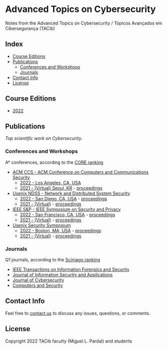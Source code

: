 # Advanced Topics on Cybersecurity

Notes from the Advanced Topics on Cybersecurity / Tópicos Avançados em Cibersegurança (TACib)

## Index

* [Course Editions](#course-editions)
* [Publications](#publications)
  * [Conferences and Workshops](#conferences-and-workshops)
  * [Journals](#journals)
* [Contact Info](#contact-info)
* [License](#license)

## Course Editions

* [2022](2022/)

## Publications

*Top scientific work on Cybersecurity.*

### Conferences and Workshops

A\* conferences, according to the [CORE ranking](http://portal.core.edu.au/conf-ranks/)

* [ACM CCS - ACM Conference on Computers and Communications Security](https://www.sigsac.org/ccs/)
  * [2022 - Los Angeles, CA, USA](https://www.sigsac.org/ccs/CCS2022/)
  * [2021 - (Virtual) Seoul, KR](https://www.sigsac.org/ccs/CCS2021/) - [proceedings](https://dl.acm.org/doi/proceedings/10.1145/3460120)
* [Usenix NDSS - Network and Distributed System Security](https://www.ndss-symposium.org/)
  * [2022 - San Diego, CA, USA](https://www.ndss-symposium.org/ndss2022/) - [proceedings](https://www.ndss-symposium.org/ndss2022/accepted-papers/)
  * [2021 - (Virtual)](https://www.ndss-symposium.org/ndss2021/) - [proceedings](https://www.ndss-symposium.org/ndss2021/accepted-papers/)
* [IEEE S&P - IEEE Symposium on Security and Privacy](https://www.ieee-security.org/)
  * [2022 - San Francisco, CA, USA](https://www.ieee-security.org/TC/SP2022/) - [proceedings](https://www.computer.org/csdl/proceedings/sp/2022/1wKCdeg89vq)
  * [2021 - (Virtual)](https://www.ieee-security.org/TC/SP2021/) - [proceedings](https://www.computer.org/csdl/proceedings/sp/2021/1wnPvp9beH6)
* [Usenix Security Symposium](https://www.usenix.org/conferences/byname/108)
  * [2022 - Boston, MA, USA](https://www.usenix.org/conference/usenixsecurity22) - [proceedings](https://www.usenix.org/conference/usenixsecurity22/summer-accepted-papers)
  * [2021 - (Virtual)](https://www.usenix.org/conference/usenixsecurity21) - [proceedings](https://www.usenix.org/conference/usenixsecurity21/technical-sessions)

### Journals

Q1 journals, according to the [Scimago ranking](https://www.scimagojr.com/)

* [IEEE Transactions on Information Forensics and Security](https://www.scimagojr.com/journalsearch.php?q=4000149002&tip=sid&clean=0)
* [Journal of Information Security and Applications](https://www.scimagojr.com/journalsearch.php?q=21100332403&tip=sid&clean=0)
* [Journal of Cybersecurity](https://www.scimagojr.com/journalsearch.php?q=21100855505&tip=sid&clean=0)
* [Computers and Security](https://www.scimagojr.com/journalsearch.php?q=28898&tip=sid&clean=0)

## Contact Info

Feel free to [contact us](mailto:meic-sirs@disciplinas.tecnico.ulisboa.pt) to discuss any issues, questions, or comments.

## License

Copyright 2022 TACib faculty (Miguel L. Pardal) and students
